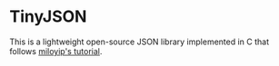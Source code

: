 # TinyJSON

This is a lightweight open-source JSON library implemented in C that follows [miloyip's tutorial](https://github.com/miloyip/json-tutorial/tree/master).